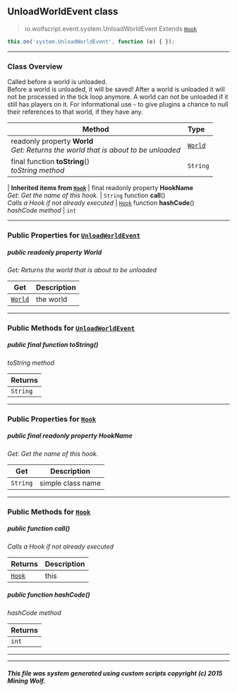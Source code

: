 ## UnloadWorldEvent __class__

>io.wolfscript.event.system.UnloadWorldEvent
>Extends [`Hook`](../Hook.md)
``` javascript
this.on('system.UnloadWorldEvent', function (e) { });
```


---

### Class Overview

Called before a world is unloaded.<br> Before a world is unloaded, it will be saved! After a world is unloaded it will not be processed in the tick loop anymore. A world can not be unloaded if it still has players on it. For informational use - to give plugins a chance to null their references to that world, if they have any.

Method | Type   
--- | :--- 
 readonly property __World__ <br> _Get: Returns the world that is about to be unloaded_ | [`World`](../../api/world/World.md)
final function __toString__() <br> _toString method_ | `String`
 |
__Inherited items from [`Hook`](../Hook.md)__ |
final readonly property __HookName__ <br> _Get: Get the name of this hook._ | `String`
 function __call__() <br> _Calls a Hook if not already executed_ | [`Hook`](../Hook.md)
 function __hashCode__() <br> _hashCode method_ | `int`





---


### Public Properties for [`UnloadWorldEvent`](UnloadWorldEvent.md)

##### <a id='world'></a>public  readonly property __World__

_Get: Returns the world that is about to be unloaded_

Get | Description
--- | --- 
[`World`](../../api/world/World.md) | the world



---

### Public Methods for [`UnloadWorldEvent`](UnloadWorldEvent.md)

##### <a id='tostring'></a>public final function __toString__()

_toString method_

Returns | 
--- | 
`String` |


---

### Public Properties for [`Hook`](../Hook.md)

##### <a id='hookname'></a>public final readonly property __HookName__

_Get: Get the name of this hook._

Get | Description
--- | --- 
`String` | simple class name



---

### Public Methods for [`Hook`](../Hook.md)

##### <a id='call'></a>public  function __call__()

_Calls a Hook if not already executed_

Returns | Description
--- | --- 
[`Hook`](../Hook.md) | this


##### <a id='hashcode'></a>public  function __hashCode__()

_hashCode method_

Returns | 
--- | 
`int` |


---


---


##### This file was system generated using custom scripts copyright (c) 2015 Mining Wolf.
	

